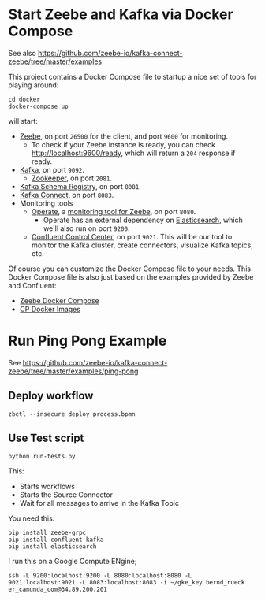 

# Start Zeebe and Kafka via Docker Compose

See also https://github.com/zeebe-io/kafka-connect-zeebe/tree/master/examples

This project contains a Docker Compose file to startup a nice set of tools for playing around:

```shell
cd docker
docker-compose up
```

will start:

- [Zeebe](https://zeebe.io), on port `26500` for the client, and port `9600` for monitoring.
    - To check if your Zeebe instance is ready, you can check [http://localhost:9600/ready](http://localhost:9600/ready), 
      which will return a `204` response if ready.
- [Kafka](https://kafka.apache.org/), on port `9092`.
    - [Zookeeper](https://zookeeper.apache.org/), on port `2081`.
- [Kafka Schema Registry](https://docs.confluent.io/current/schema-registry/index.html), on port `8081`.
- [Kafka Connect](https://docs.confluent.io/current/connect/index.html), on port `8083`.
- Monitoring tools
    - [Operate](https://github.com/zeebe-io/zeebe/releases/tag/0.20.0), a [monitoring tool for Zeebe](https://zeebe.io/blog/2019/04/announcing-operate-visibility-and-problem-solving/), on port `8080`.
        - Operate has an external dependency on [Elasticsearch](https://www.elastic.co/), which we'll also run on port `9200`.
    - [Confluent Control Center](https://www.confluent.io/confluent-control-center/), on port `9021`. This will be our tool to monitor the Kafka cluster, create connectors, visualize Kafka topics, etc.

Of course you can customize the Docker Compose file to your needs. This Docker Compose file is also just based on the examples provided by Zeebe and Confluent:

- [Zeebe Docker Compose](https://github.com/zeebe-io/zeebe-docker-compose)
- [CP Docker Images](https://github.com/zeebe-io/zeebe-docker-compose)


# Run Ping Pong Example

See https://github.com/zeebe-io/kafka-connect-zeebe/tree/master/examples/ping-pong

## Deploy workflow 

```shell
zbctl --insecure deploy process.bpmn
```

## Use Test script

```
python run-tests.py
```

This:

* Starts workflows
* Starts the Source Connector
* Wait for all messages to arrive in the Kafka Topic

You need this:

```
pip install zeebe-grpc
pip install confluent-kafka
pip install elasticsearch
```

I run this on a Google Compute ENgine;
```
ssh -L 9200:localhost:9200 -L 8080:localhost:8080 -L 9021:localhost:9021 -L 8083:localhost:8083 -i ~/gke_key bernd_rueck
er_camunda_com@34.89.200.201
```